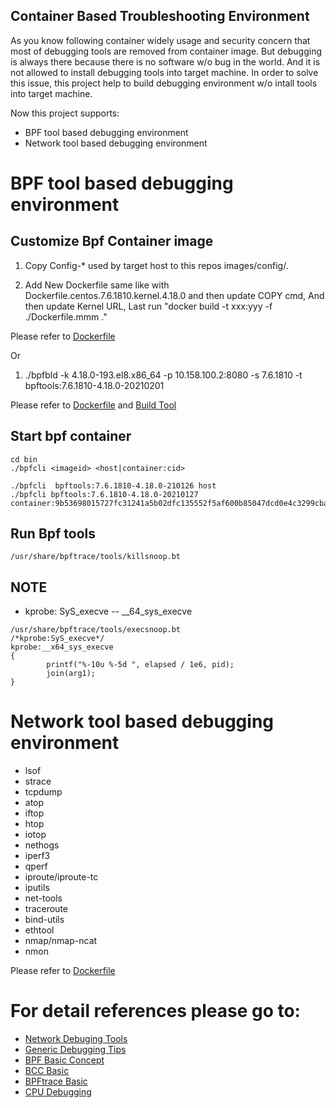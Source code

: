 Container Based Troubleshooting Environment
---

As you know following container widely usage and security concern that most of debugging tools are removed from container image. But debugging is always there because there is no software w/o bug in the world. And it is not allowed to install debugging tools into target machine. In order to solve this issue, this project help to build debugging environment w/o intall tools into target machine.

Now this project supports:
* BPF tool based debugging environment
* Network tool based debugging environment


# BPF tool based debugging environment
## Customize Bpf Container image
1. Copy Config-* used by target host to this repos images/config/.
  
2. Add New Dockerfile same like with Dockerfile.centos.7.6.1810.kernel.4.18.0 and then update COPY cmd, And then update Kernel URL, Last run "docker build -t xxx:yyy -f ./Dockerfile.mmm ."

Please refer to [Dockerfile](images/Dockerfile.centos.7.6.1810.kernel.4.18.0)

Or 
1. ./bpfbld -k 4.18.0-193.el8.x86_64 -p 10.158.100.2:8080 -s 7.6.1810 -t bpftools:7.6.1810-4.18.0-20210201

Please refer to [Dockerfile](images/Dockerfile) and [Build Tool](bin/bpfbld)

## Start bpf container
```
cd bin
./bpfcli <imageid> <host|container:cid>

./bpfcli  bpftools:7.6.1810-4.18.0-210126 host
./bpfcli bpftools:7.6.1810-4.18.0-20210127 container:9b53698015727fc31241a5b02dfc135552f5af600b85047dcd0e4c3299cba754
```

## Run Bpf tools
```
/usr/share/bpftrace/tools/killsnoop.bt
```

## NOTE
* kprobe: SyS_execve -- __64_sys_execve
```
/usr/share/bpftrace/tools/execsnoop.bt
/*kprobe:SyS_execve*/
kprobe:__x64_sys_execve
{
        printf("%-10u %-5d ", elapsed / 1e6, pid);
        join(arg1);
}
```

# Network tool based debugging environment
* lsof
* strace
* tcpdump
* atop
* iftop
* htop
* iotop
* nethogs
* iperf3
* qperf
* iproute/iproute-tc
* iputils
* net-tools
* traceroute
* bind-utils
* ethtool
* nmap/nmap-ncat
* nmon

Please refer to [Dockerfile](images/Dockerfile.nettools.7.6.1810)

# For detail references please go to:
*  [Network Debuging Tools](docs/nettools.md)
*  [Generic Debugging Tips](docs/tips.md)
*  [BPF Basic Concept](docs/concepts.md)
*  [BCC Basic](docs/bcc.md)
*  [BPFtrace Basic](docs/bpftrace.md)
*  [CPU Debugging](docs/cpu.md)

